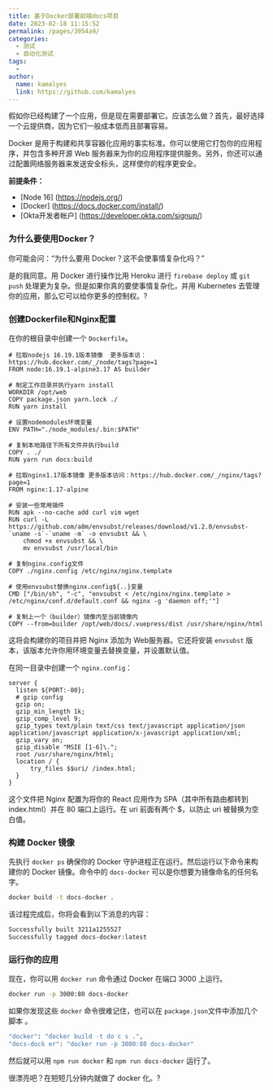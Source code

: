 ```yaml
---
title: 基于Docker部署前端docs项目
date: 2023-02-18 11:15:52
permalink: /pages/3954a9/
categories:
  - 测试
  - 自动化测试
tags:
  - 
author: 
  name: kamalyes
  link: https://github.com/kamalyes
---
```


假如你已经构建了一个应用，但是现在需要部署它。应该怎么做？首先，最好选择一个云提供商，因为它们一般成本低而且部署容易。

Docker 是用于构建和共享容器化应用的事实标准。你可以使用它打包你的应用程序，并包含多种开源 Web 服务器来为你的应用程序提供服务。另外，你还可以通过配置网络服务器来发送安全标头，这样使你的程序更安全。

**前提条件：**

*   [Node 16] (https://nodejs.org/)
*   [Docker] (https://docs.docker.com/install/)
*   [Okta开发者帐户] (https://developer.okta.com/signup/)

### **为什么要使用Docker？**

你可能会问：“为什么要用 Docker？这不会使事情复杂化吗？”

是的我同意。用 Docker 进行操作比用 Heroku 进行 `firebase deploy` 或 `git push` 处理更为复杂。但是如果你真的要使事情复杂化，并用 Kubernetes 去管理你的应用，那么它可以给你更多的控制权。?

### **创建Dockerfile和Nginx配置**

在你的根目录中创建一个 `Dockerfile`。

```docker
# 拉取nodejs 16.19.1版本镜像  更多版本访：https://hub.docker.com/_/node/tags?page=1
FROM node:16.19.1-alpine3.17 AS builder

# 制定工作目录并执行yarn install
WORKDIR /opt/web
COPY package.json yarn.lock ./
RUN yarn install

# 设置nodemodules环境变量
ENV PATH="./node_modules/.bin:$PATH"

# 复制本地路径下所有文件并执行build
COPY . ./
RUN yarn run docs:build

# 拉取nginx1.17版本镜像 更多版本访问：https://hub.docker.com/_/nginx/tags?page=1
FROM nginx:1.17-alpine

# 安装一些常用插件
RUN apk --no-cache add curl vim wget
RUN curl -L https://github.com/a8m/envsubst/releases/download/v1.2.0/envsubst-`uname -s`-`uname -m` -o envsubst && \
    chmod +x envsubst && \
    mv envsubst /usr/local/bin

# 复制nginx.config文件
COPY ./nginx.config /etc/nginx/nginx.template

# 使用envsubst替换nginx.config${..}变量
CMD ["/bin/sh", "-c", "envsubst < /etc/nginx/nginx.template > /etc/nginx/conf.d/default.conf && nginx -g 'daemon off;'"]

# 复制上一个（builder）镜像内至当前镜像内
COPY --from=builder /opt/web/docs/.vuepress/dist /usr/share/nginx/html
```

这将会构建你的项目并把 Nginx 添加为 Web服务器。它还将安装 `envsubst` 版本，该版本允许你用环境变量去替换变量，并设置默认值。

在同一目录中创建一个 `nginx.config`：
```nginx
server {
  listen ${PORT:-80};
  # gzip config
  gzip on;
  gzip_min_length 1k;
  gzip_comp_level 9;
  gzip_types text/plain text/css text/javascript application/json application/javascript application/x-javascript application/xml;
  gzip_vary on;
  gzip_disable "MSIE [1-6]\.";
  root /usr/share/nginx/html;
  location / {
      try_files $$uri/ /index.html;
  }
}
```

这个文件把 Nginx 配置为将你的 React 应用作为 SPA（其中所有路由都转到 index.html）并在 80 端口上运行。在 uri 前面有两个 $，以防止 uri 被替换为空白值。

### **构建 Docker 镜像**

先执行 `docker ps` 确保你的 Docker 守护进程正在运行。然后运行以下命令来构建你的 Docker 镜像。命令中的 `docs-docker` 可以是你想要为镜像命名的任何名字。

```bash
docker build -t docs-docker .
```

该过程完成后，你将会看到以下消息的内容：

```bash
Successfully built 3211a1255527
Successfully tagged docs-docker:latest
```

### **运行你的应用**

现在，你可以用 `docker run` 命令通过 Docker 在端口 3000 上运行。

```bash
docker run -p 3000:80 docs-docker
```

如果你发现这些 `docker` 命令很难记住，也可以在 `package.json`文件中添加几个脚本 。

```bash
"docker": "docker build -t do c s .",
"docs-dock er": "docker run -p 3000:80 docs-docker"
```

然后就可以用 `npm run docker` 和 `npm run docs-docker` 运行了。

很漂亮吧？在短短几分钟内就做了 docker 化。?
